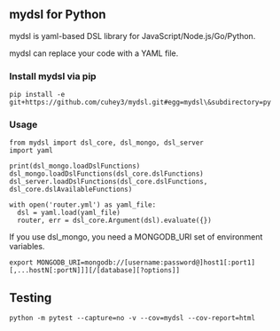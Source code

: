 ## mydsl for Python

mydsl is yaml-based DSL library for JavaScript/Node.js/Go/Python.

mydsl can replace your code with a YAML file.

### Install mydsl via pip

```
pip install -e git+https://github.com/cuhey3/mydsl.git#egg=mydsl\&subdirectory=py
```

### Usage

```
from mydsl import dsl_core, dsl_mongo, dsl_server
import yaml

print(dsl_mongo.loadDslFunctions)
dsl_mongo.loadDslFunctions(dsl_core.dslFunctions)
dsl_server.loadDslFunctions(dsl_core.dslFunctions, dsl_core.dslAvailableFunctions)

with open('router.yml') as yaml_file:
  dsl = yaml.load(yaml_file)
  router, err = dsl_core.Argument(dsl).evaluate({})
```

If you use dsl_mongo, you need a MONGODB_URI set of environment variables.

```
export MONGODB_URI=mongodb://[username:password@]host1[:port1][,...hostN[:portN]]][/[database][?options]]
```

## Testing

```
python -m pytest --capture=no -v --cov=mydsl --cov-report=html
```
